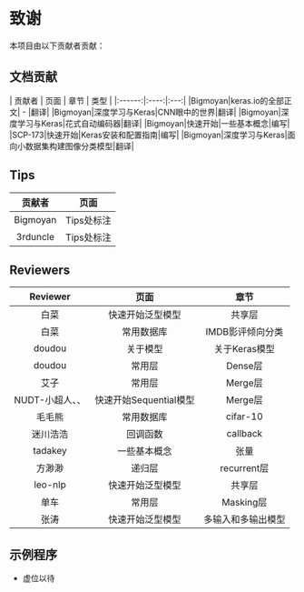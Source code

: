 ﻿
# 致谢

本项目由以下贡献者贡献：

## 文档贡献

| 贡献者 | 页面 | 章节 | 类型 |
|:------:|:----:|:---:|
|Bigmoyan|keras.io的全部正文| - |翻译|
|Bigmoyan|深度学习与Keras|CNN眼中的世界|翻译|
|Bigmoyan|深度学习与Keras|花式自动编码器|翻译|
|Bigmoyan|快速开始|一些基本概念|编写|
|SCP-173|快速开始|Keras安装和配置指南|编写|
|Bigmoyan|深度学习与Keras|面向小数据集构建图像分类模型|翻译|

## Tips

| 贡献者 | 页面 |
|:------:|:---:|
|Bigmoyan|Tips处标注|
|3rduncle|Tips处标注|


## Reviewers

| Reviewer | 页面 | 章节 |
|:--------:|:----:|:----:|
|白菜|快速开始泛型模型|共享层|
|白菜|常用数据库|IMDB影评倾向分类| 
|doudou|关于模型|关于Keras模型|
|doudou|常用层|Dense层|
|艾子|常用层|Merge层| 
|NUDT-小超人、、|快速开始Sequential模型|Merge层| 
|毛毛熊|常用数据库|cifar-10| 
|迷川浩浩|回调函数|callback| 
|tadakey|一些基本概念|张量| 
|方渺渺|递归层|recurrent层| 
|leo-nlp|快速开始泛型模型|共享层| 
|单车|常用层|Masking层|
|张涛|快速开始泛型模型|多输入和多输出模型|

## 示例程序

* 虚位以待
